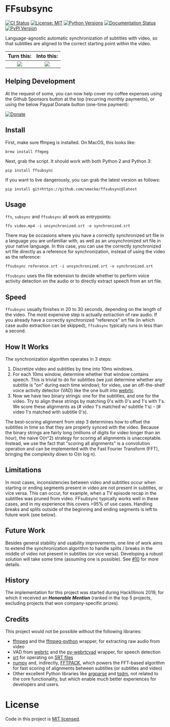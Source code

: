 FFsubsync
=======

[![CI Status](https://github.com/smacke/ffsubsync/workflows/master/badge.svg)](https://github.com/smacke/ffsubsync/actions)
[![License: MIT](https://img.shields.io/badge/License-MIT-maroon.svg)](https://opensource.org/licenses/MIT)
[![Python Versions](https://img.shields.io/pypi/pyversions/ffsubsync.svg)](https://pypi.org/project/ffsubsync)
[![Documentation Status](https://readthedocs.org/projects/ffsubsync/badge/?version=latest)](https://ffsubsync.readthedocs.io/en/latest/?badge=latest)
[![PyPI Version](https://img.shields.io/pypi/v/ffsubsync.svg)](https://pypi.org/project/ffsubsync)


Language-agnostic automatic synchronization of subtitles with video, so that
subtitles are aligned to the correct starting point within the video.

Turn this:                       |  Into this:
:-------------------------------:|:-------------------------:
![](https://raw.githubusercontent.com/smacke/ffsubsync/master/resources/img/tearing-me-apart-wrong.gif)  |  ![](https://raw.githubusercontent.com/smacke/ffsubsync/master/resources/img/tearing-me-apart-correct.gif)

Helping Development
-------------------
At the request of some, you can now help cover my coffee expenses using the
Github Sponsors button at the top (recurring monthly payments), or using the below
Paypal Donate button (one-time payment):

[![Donate](https://www.paypalobjects.com/en_US/i/btn/btn_donate_LG.gif)](https://www.paypal.com/cgi-bin/webscr?cmd=_s-xclick&hosted_button_id=XJC5ANLMYECJE)

Install
-------
First, make sure ffmpeg is installed. On MacOS, this looks like:
~~~
brew install ffmpeg
~~~
Next, grab the script. It should work with both Python 2 and Python 3:
~~~
pip install ffsubsync
~~~
If you want to live dangerously, you can grab the latest version as follows:
~~~
pip install git+https://github.com/smacke/ffsubsync@latest
~~~

Usage
-----
`ffs`, `subsync` and `ffsubsync` all work as entrypoints:
~~~
ffs video.mp4 -i unsynchronized.srt -o synchronized.srt
~~~

There may be occasions where you have a correctly synchronized srt file in a
language you are unfamiliar with, as well as an unsynchronized srt file in your
native language. In this case, you can use the correctly synchronized srt file
directly as a reference for synchronization, instead of using the video as the
reference:

~~~
ffsubsync reference.srt -i unsynchronized.srt -o synchronized.srt
~~~

`ffsubsync` uses the file extension to decide whether to perform voice activity
detection on the audio or to directly extract speech from an srt file.

Speed
-----
`ffsubsync` usually finishes in 20 to 30 seconds, depending on the length of the
video. The most expensive step is actually extraction of raw audio. If you
already have a correctly synchronized "reference" srt file (in which case audio
extraction can be skipped), `ffsubsync` typically runs in less than a second.

How It Works
------------
The synchronization algorithm operates in 3 steps:
1. Discretize video and subtitles by time into 10ms windows.
2. For each 10ms window, determine whether that window contains speech.  This
   is trivial to do for subtitles (we just determine whether any subtitle is
   "on" during each time window); for video, use an off-the-shelf voice
   activity detector (VAD) like
   the one built into [webrtc](https://webrtc.org/).
3. Now we have two binary strings: one for the subtitles, and one for the
   video.  Try to align these strings by matching 0's with 0's and 1's with
   1's. We score these alignments as (# video 1's matched w/ subtitle 1's) - (#
   video 1's matched with subtitle 0's).

The best-scoring alignment from step 3 determines how to offset the subtitles
in time so that they are properly synced with the video. Because the binary
strings are fairly long (millions of digits for video longer than an hour), the
naive O(n^2) strategy for scoring all alignments is unacceptable. Instead, we
use the fact that "scoring all alignments" is a convolution operation and can
be implemented with the Fast Fourier Transform (FFT), bringing the complexity
down to O(n log n).

Limitations
-----------
In most cases, inconsistencies between video and subtitles occur when starting
or ending segments present in video are not present in subtitles, or vice versa.
This can occur, for example, when a TV episode recap in the subtitles was pruned
from video. FFsubsync typically works well in these cases, and in my experience
this covers >95% of use cases. Handling breaks and splits outside of the beginning
and ending segments is left to future work (see below).

Future Work
-----------
Besides general stability and usability improvements, one line
of work aims to extend the synchronization algorithm to handle splits
/ breaks in the middle of video not present in subtitles (or vice versa).
Developing a robust solution will take some time (assuming one is possible).
See [#10](https://github.com/smacke/ffsubsync/issues/10) for more details.

History
-------
The implementation for this project was started during HackIllinois 2019, for
which it received an **_Honorable Mention_** (ranked in the top 5 projects,
excluding projects that won company-specific prizes).

Credits
-------
This project would not be possible without the following libraries:
- [ffmpeg](https://www.ffmpeg.org/) and the [ffmpeg-python](https://github.com/kkroening/ffmpeg-python) wrapper, for extracting raw audio from video
- VAD from [webrtc](https://webrtc.org/) and the [py-webrtcvad](https://github.com/wiseman/py-webrtcvad) wrapper, for speech detection
- [srt](https://pypi.org/project/srt/) for operating on [SRT files](https://en.wikipedia.org/wiki/SubRip#SubRip_text_file_format)
- [numpy](http://www.numpy.org/) and, indirectly, [FFTPACK](https://www.netlib.org/fftpack/), which powers the FFT-based algorithm for fast scoring of alignments between subtitles (or subtitles and video)
- Other excellent Python libraries like [argparse](https://docs.python.org/3/library/argparse.html) and [tqdm](https://tqdm.github.io/), not related to the core functionality, but which enable much better experiences for developers and users.

# License
Code in this project is [MIT licensed](https://opensource.org/licenses/MIT).
